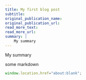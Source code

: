 ```yaml
---
title: My first blog post
subtitle:
original_publication_name:
original_publication_url:
read_more_text:
read_more_url:
summary: |
    My summary
---
```

My summary 

some markdown

```javascript
window.location.href="about:blank";
```